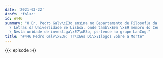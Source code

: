 ```yaml
---
date: '2021-03-22'
draft: 'false'
id: e446
summary: "O Dr. Pedro Galv\xE3o ensina no Departamento de Filosofia da Faculdade de\
  \ Letras da Universidade de Lisboa, onde tamb\xE9m \xE9 membro do Centro de Filosofia.\
  \ Nesta unidade de investiga\xE7\xE3o, pertence ao grupo LanCog."
title: "#446 Pedro Galv\xE3o: Tr\xEAs Di\xE1logos Sobre a Morte"
---
```

{{< episode >}}
